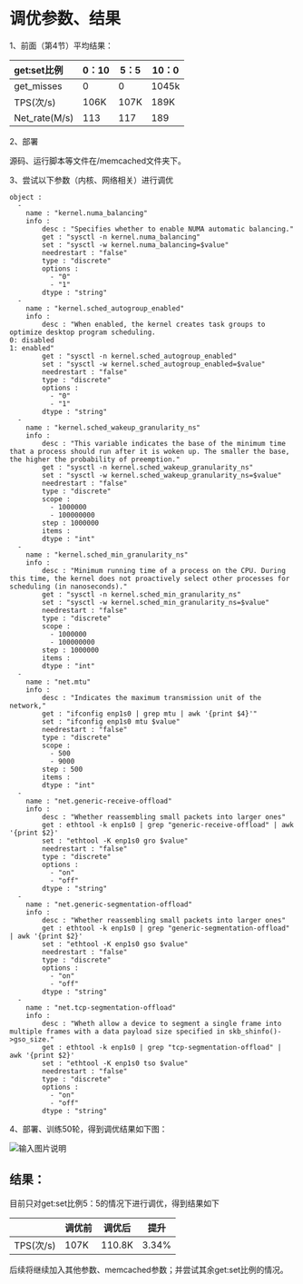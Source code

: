 # 调优参数、结果



1、前面（第4节）平均结果：

| get:set比例   | 0：10 | 5：5 | 10：0 |
| :------------ | ----- | ---- | ----- |
| get_misses    | 0     | 0    | 1045k |
| TPS(次/s)     | 106K  | 107K | 189K  |
| Net_rate(M/s) | 113   | 117  | 189   |

2、部署

源码、运行脚本等文件在/memcached文件夹下。

3、尝试以下参数（内核、网络相关）进行调优

```
object : 
  -
    name : "kernel.numa_balancing"
    info :
        desc : "Specifies whether to enable NUMA automatic balancing."
        get : "sysctl -n kernel.numa_balancing"
        set : "sysctl -w kernel.numa_balancing=$value"
        needrestart : "false"
        type : "discrete"
        options :
          - "0"
          - "1"
        dtype : "string"
  -
    name : "kernel.sched_autogroup_enabled"
    info :
        desc : "When enabled, the kernel creates task groups to optimize desktop program scheduling.
0: disabled
1: enabled"
        get : "sysctl -n kernel.sched_autogroup_enabled"
        set : "sysctl -w kernel.sched_autogroup_enabled=$value"
        needrestart : "false"
        type : "discrete"
        options :
          - "0"
          - "1"
        dtype : "string"
  -
    name : "kernel.sched_wakeup_granularity_ns"
    info :
        desc : "This variable indicates the base of the minimum time that a process should run after it is woken up. The smaller the base, the higher the probability of preemption."
        get : "sysctl -n kernel.sched_wakeup_granularity_ns"
        set : "sysctl -w kernel.sched_wakeup_granularity_ns=$value"
        needrestart : "false"
        type : "discrete"
        scope :
          - 1000000
          - 100000000
        step : 1000000
        items : 
        dtype : "int"
  -
    name : "kernel.sched_min_granularity_ns"
    info :
        desc : "Minimum running time of a process on the CPU. During this time, the kernel does not proactively select other processes for scheduling (in nanoseconds)."
        get : "sysctl -n kernel.sched_min_granularity_ns"
        set : "sysctl -w kernel.sched_min_granularity_ns=$value"
        needrestart : "false"
        type : "discrete"
        scope :
          - 1000000
          - 100000000
        step : 1000000
        items : 
        dtype : "int"
  -
    name : "net.mtu"
    info :
        desc : "Indicates the maximum transmission unit of the network,"
        get : "ifconfig enp1s0 | grep mtu | awk '{print $4}'"
        set : "ifconfig enp1s0 mtu $value"
        needrestart : "false"
        type : "discrete"
        scope :
          - 500
          - 9000
        step : 500
        items : 
        dtype : "int"
  -
    name : "net.generic-receive-offload"
    info :
        desc : "Whether reassembling small packets into larger ones"
        get : ethtool -k enp1s0 | grep "generic-receive-offload" | awk '{print $2}'
        set : "ethtool -K enp1s0 gro $value"
        needrestart : "false"
        type : "discrete"
        options :
          - "on"
          - "off"
        dtype : "string"
  -
    name : "net.generic-segmentation-offload"
    info :
        desc : "Whether reassembling small packets into larger ones"
        get : ethtool -k enp1s0 | grep "generic-segmentation-offload" | awk '{print $2}'
        set : "ethtool -K enp1s0 gso $value"
        needrestart : "false"
        type : "discrete"
        options :
          - "on"
          - "off"
        dtype : "string"
  -
    name : "net.tcp-segmentation-offload"
    info :
        desc : "Wheth allow a device to segment a single frame into multiple frames with a data payload size specified in skb_shinfo()->gso_size."
        get : ethtool -k enp1s0 | grep "tcp-segmentation-offload" | awk '{print $2}'
        set : "ethtool -K enp1s0 tso $value"
        needrestart : "false"
        type : "discrete"
        options :
          - "on"
          - "off"
        dtype : "string"
```

4、部署、训练50轮，得到调优结果如下图：

![输入图片说明](https://images.gitee.com/uploads/images/2021/0811/213952_1b363c5a_5224942.png "image-20210811212251016.png")

## 结果：

目前只对get:set比例5：5的情况下进行调优，得到结果如下

|           | 调优前 | 调优后 | 提升  |
| :-------- | ------ | ------ | ----- |
| TPS(次/s) | 107K   | 110.8K | 3.34% |

后续将继续加入其他参数、memcached参数；并尝试其余get:set比例的情况。